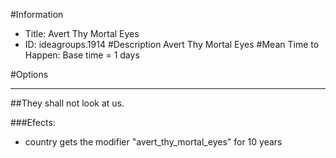 #Information
 - Title: Avert Thy Mortal Eyes
 - ID: ideagroups.1914
#Description
Avert Thy Mortal Eyes
#Mean Time to Happen:
Base time = 1 days

#Options

___
##They shall not look at us.

###Efects:<ul><li>country gets the modifier "avert_thy_mortal_eyes" for 10 years</li></ul>
